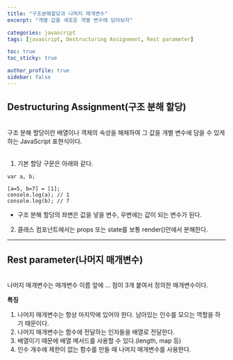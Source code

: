 ```yaml
---
title: "구조분해할당과 나머지 매개변수"
excerpt: "개별 값을 새로운 개별 변수에 담아보자"

categories: javascript
tags: [javascript, Destructuring Assignment, Rest parameter]

toc: true
toc_sticky: true

author_profile: true
sidebar: false
---
```


## Destructuring Assignment(구조 분해 할당)

<br />
구조 분해 할당이란 배열이나 객체의 속성을 해체하여 그 값을 개별 변수에 담을 수 있게 하는 JavaScript 표현식이다.
<br /><br />

1. 기본 할당 구문은 아래와 같다.

```
var a, b;

[a=5, b=7] = [1];
console.log(a); // 1
console.log(b); // 7

```

- 구조 분해 할당의 좌변은 값을 넣을 변수, 우변에는 값이 되는 변수가 된다.
  <br />

2. 클래스 컴포넌트에서는 props 또는 state를 보통 render()안에서 분해한다.
   <br />

---

## Rest parameter(나머지 매개변수)

<br />
나머지 매개변수는 매개변수 이름 앞에 ... 점이 3개 붙여서 정의한 매개변수이다.
<br />

**특징**<br />

1. 나머지 매개변수는 항상 마지막에 있어야 한다. 남아있는 인수를 모으는 역할을 하기 때문이다.
2. 나머지 매개변수는 함수에 전달하는 인자들을 배열로 전달한다.
3. 배열이기 때문에 배열 메서드를 사용할 수 있다.(length, map 등)
4. 인수 개수에 제한이 없는 함수를 만들 때 나머지 매개변수를 사용한다.
